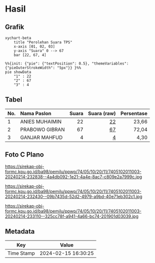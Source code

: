 # Hasil

## Grafik

```mermaid
xychart-beta
    title "Perolehan Suara TPS"
    x-axis [01, 02, 03]
    y-axis "Suara" 0 --> 67
    bar [22, 67, 4]
```

```mermaid
%%{init: {"pie": {"textPosition": 0.5}, "themeVariables": {"pieOuterStrokeWidth": "5px"}} }%%
pie showData
    "1" : 22
    "2" : 67
    "3" : 4
```

## Tabel

| No. | Nama Paslon    | Suara | Suara (raw) | Persentase |
|:--- |:-------------- | -----:| -----------:| ----------:|
| 1   | ANIES MUHAIMIN | 22    | [22][p-1]   | 23,66      |
| 2   | PRABOWO GIBRAN | 67    | [67][p-2]   | 72,04      |
| 3   | GANJAR MAHFUD  | 4     | [4][p-3]    | 4,30       |


[p-1]: https://github.com/gigit-pemilu/pemilu-2024-74-sulawesi-tenggara/blob/main/pilpres/hitung-suara/sub/74-sulawesi-tenggara/sub/05-konawe-selatan/sub/10-moramo/sub/2011-tambosupa/sub/003-tps/sub/paslon-1.txt
[p-2]: https://github.com/gigit-pemilu/pemilu-2024-74-sulawesi-tenggara/blob/main/pilpres/hitung-suara/sub/74-sulawesi-tenggara/sub/05-konawe-selatan/sub/10-moramo/sub/2011-tambosupa/sub/003-tps/sub/paslon-2.txt
[p-3]: https://github.com/gigit-pemilu/pemilu-2024-74-sulawesi-tenggara/blob/main/pilpres/hitung-suara/sub/74-sulawesi-tenggara/sub/05-konawe-selatan/sub/10-moramo/sub/2011-tambosupa/sub/003-tps/sub/paslon-3.txt

## Foto C Plano

https://sirekap-obj-formc.kpu.go.id/ba98/pemilu/ppwp/74/05/10/20/11/7405102011003-20240214-232838--4a4db092-1e21-4a4e-8ac7-c809e2a7999c.jpg

https://sirekap-obj-formc.kpu.go.id/ba98/pemilu/ppwp/74/05/10/20/11/7405102011003-20240214-232430--09b7435d-52d2-4979-a9bd-40e71eb302c1.jpg

https://sirekap-obj-formc.kpu.go.id/ba98/pemilu/ppwp/74/05/10/20/11/7405102011003-20240214-233110--325cc78f-a941-4a66-bc74-201901d03039.jpg


## Metadata

| Key        | Value               |
| ---------- | ------------------- |
| Time Stamp | 2024-02-15 16:30:25 |



